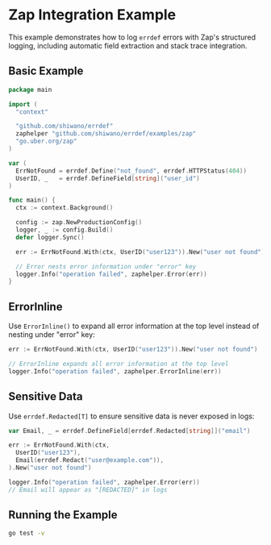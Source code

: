 # Zap Integration Example

This example demonstrates how to log `errdef` errors with Zap's structured logging, including automatic field extraction and stack trace integration.

## Basic Example

```go
package main

import (
  "context"

  "github.com/shiwano/errdef"
  zaphelper "github.com/shiwano/errdef/examples/zap"
  "go.uber.org/zap"
)

var (
  ErrNotFound = errdef.Define("not_found", errdef.HTTPStatus(404))
  UserID, _   = errdef.DefineField[string]("user_id")
)

func main() {
  ctx := context.Background()

  config := zap.NewProductionConfig()
  logger, _ := config.Build()
  defer logger.Sync()

  err := ErrNotFound.With(ctx, UserID("user123")).New("user not found")

  // Error nests error information under "error" key
  logger.Info("operation failed", zaphelper.Error(err))
}
```

## ErrorInline

Use `ErrorInline()` to expand all error information at the top level instead of nesting under "error" key:

```go
err := ErrNotFound.With(ctx, UserID("user123")).New("user not found")

// ErrorInline expands all error information at the top level
logger.Info("operation failed", zaphelper.ErrorInline(err))
```

## Sensitive Data

Use `errdef.Redacted[T]` to ensure sensitive data is never exposed in logs:

```go
var Email, _ = errdef.DefineField[errdef.Redacted[string]]("email")

err := ErrNotFound.With(ctx,
  UserID("user123"),
  Email(errdef.Redact("user@example.com")),
).New("user not found")

logger.Info("operation failed", zaphelper.Error(err))
// Email will appear as "[REDACTED]" in logs
```

## Running the Example

```bash
go test -v
```
